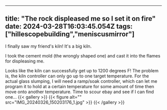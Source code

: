 
---
title: "The rock displeased me so I set it on fire"
date: 2024-03-28T16:03:45.054Z
tags: ["hillescopebuilding","meniscusmirror"]
---
I finally saw my friend's kiln! It's a big kiln.

I took the cement mold (the wrongly shaped one) and cast it into the flames for displeasing me.

Looks like the kiln can successfully get up to 1200 degrees F! The problem is, the kiln controller can only go up to one target temperature. For the actual glass slumping, I will need a ramp/soak controller, which can let me program it to hold at a certain temperature for some amount of time then move onto another temperature. Time to scour ebay and see if I can find one...
{{< gallery >}}
{{< figure alt="" src="IMG_20240326_150203176_1.jpg" >}}
{{< /gallery >}}


